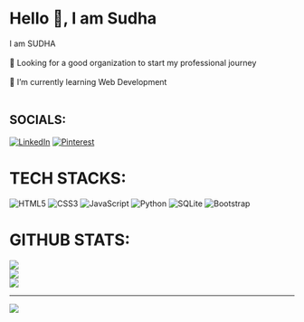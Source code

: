 # Hello 👋, I am Sudha
I am SUDHA<br><br>👯  Looking for a good organization to start my professional journey<br><br>🌱 I’m currently learning Web Development<br><br>


## SOCIALS:
[![LinkedIn](https://img.shields.io/badge/LinkedIn-%230077B5.svg?logo=linkedin&logoColor=white)](https://linkedin.com/in/sudhanm) [![Pinterest](https://img.shields.io/badge/Pinterest-%23E60023.svg?logo=Pinterest&logoColor=white)](https://pinterest.com/iamsudhanm) 

# TECH STACKS:
![HTML5](https://img.shields.io/badge/html5-%23E34F26.svg?style=flat-square&logo=html5&logoColor=white) ![CSS3](https://img.shields.io/badge/css3-%231572B6.svg?style=flat-square&logo=css3&logoColor=white) ![JavaScript](https://img.shields.io/badge/javascript-%23323330.svg?style=flat-square&logo=javascript&logoColor=%23F7DF1E) ![Python](https://img.shields.io/badge/python-3670A0?style=flat-square&logo=python&logoColor=ffdd54) ![SQLite](https://img.shields.io/badge/sqlite-%2307405e.svg?style=flat-square&logo=sqlite&logoColor=white) ![Bootstrap](https://img.shields.io/badge/bootstrap-%238511FA.svg?style=flat-square&logo=bootstrap&logoColor=white)
# GITHUB STATS:
![](https://github-readme-stats.vercel.app/api?username=SUDHA-N-M&theme=dark&hide_border=true&include_all_commits=false&count_private=false)<br/>
![](https://github-readme-streak-stats.herokuapp.com/?user=SUDHA-N-M&theme=dark&hide_border=true)<br/>
![](https://github-readme-stats.vercel.app/api/top-langs/?username=SUDHA-N-M&theme=dark&hide_border=true&include_all_commits=false&count_private=false&layout=compact)

---
[![](https://visitcount.itsvg.in/api?id=SUDHA-N-M&icon=5&color=12)](https://visitcount.itsvg.in)

<!-- Proudly created with GPRM ( https://gprm.itsvg.in ) -->




